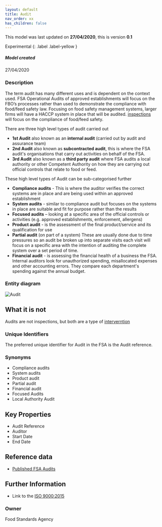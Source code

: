 ```yaml
---
layout: default
title: Audit
nav_order: xx
has_children: false
---
```


This model was last updated on **27/04/2020**, this is version **0.1**

Experimental
{: .label .label-yellow }

##### Model created
27/04/2020

### Description
The term audit has many different uses and is dependent on the context used. FSA Operational Audits of approved establishments will focus on the FBO’s processes rather than used to demonstrate the compliance with food/feed safety law.  Focusing on food safety management systems, larger firms will have a HACCP system in place that will be audited. [inspections](inspections.md) will focus on the compliance of food/feed safety.

There are three high level types of audit carried out

*   **1st Audit** also known as an **internal audit** (carried out by audit and assurance team)
*   **2nd Audit** also known as **subcontracted audit**, this is where the FSA audit's organisations that carry out activities on behalf of the FSA.
*   **3rd Audit** also known as a **third party audit** where FSA audits a local authority or other Competent Authority on how they are carrying out official controls that relate to food or feed.

These high level types of Audit can be sub-categorised further

*   **Compliance audits** - This is where the auditor verifies the correct systems are in place and are being used within an approved establishment
*   **System audits** - similar to compliance audit but focuses on the systems in place are suitable and fit for purpose rather than the results
*   **Focused audits** – looking at a specific area of the official controls or activities (e.g. approved establishments, enforcement, allergens)
*   **Product audit** - is the assessment of the final product/service and its qualification for use
*   **Partial audit** (on part of a system) These are usually done due to time pressures so an audit be broken up into separate visits each visit will focus on a specific area with the intention of auditing the complete system over a set period of time.
*   **Financial audit** -  is assessing the financial health of a business the FSA. Internal auditors look for unauthorized spending, misallocated expenses and other accounting errors. They compare each department's spending against the annual budget.

### Entity diagram
![Audit](/enterprise-data-models/entities/diagrams/Audit.png)

## What it is not
Audits are not inspections, but both are a type of [interverntion](intervention.md)

### Unique Identifiers
The preferred unique identifier for Audit in the FSA is the Audit reference.

### Synonyms
*   Compliance audits
*   System audits
*   Product audit
*   Partial audit
*   Financial audit
*   Focused Audits
*   Local Authority Audit

## Key Properties
*   Audit Reference
*   Auditor
*   Start Date
*   End Date

## Reference data
*   [Published FSA Audits](https://data.food.gov.uk/catalog/datasets?search=audit#results)

## Further Information
*   Link to the [ISO 9000:2015](https://www.iso.org/obp/ui/#iso:std:iso:9000:ed-4:v1:en)

### Owner
Food Standards Agency
